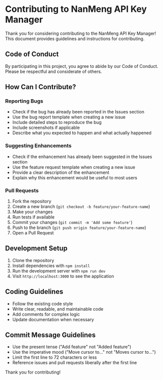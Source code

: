 # Contributing to NanMeng API Key Manager

Thank you for considering contributing to the NanMeng API Key Manager! This document provides guidelines and instructions for contributing.

## Code of Conduct

By participating in this project, you agree to abide by our Code of Conduct. Please be respectful and considerate of others.

## How Can I Contribute?

### Reporting Bugs

- Check if the bug has already been reported in the Issues section
- Use the bug report template when creating a new issue
- Include detailed steps to reproduce the bug
- Include screenshots if applicable
- Describe what you expected to happen and what actually happened

### Suggesting Enhancements

- Check if the enhancement has already been suggested in the Issues section
- Use the feature request template when creating a new issue
- Provide a clear description of the enhancement
- Explain why this enhancement would be useful to most users

### Pull Requests

1. Fork the repository
2. Create a new branch (`git checkout -b feature/your-feature-name`)
3. Make your changes
4. Run tests if available
5. Commit your changes (`git commit -m 'Add some feature'`)
6. Push to the branch (`git push origin feature/your-feature-name`)
7. Open a Pull Request

## Development Setup

1. Clone the repository
2. Install dependencies with `npm install`
3. Run the development server with `npm run dev`
4. Visit `http://localhost:3000` to see the application

## Coding Guidelines

- Follow the existing code style
- Write clear, readable, and maintainable code
- Add comments for complex logic
- Update documentation when necessary

## Commit Message Guidelines

- Use the present tense ("Add feature" not "Added feature")
- Use the imperative mood ("Move cursor to..." not "Moves cursor to...")
- Limit the first line to 72 characters or less
- Reference issues and pull requests liberally after the first line

Thank you for contributing!

